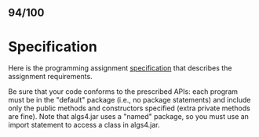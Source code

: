 ## 94/100
# Specification
Here is the programming assignment [specification](https://coursera.cs.princeton.edu/algs4/assignments/percolation/specification.php) that describes the assignment requirements.

Be sure that your code conforms to the prescribed APIs: each program must be in the "default" package (i.e., no package statements) and include only the public methods and constructors specified (extra private methods are fine). Note that algs4.jar uses a "named" package, so you must use an import statement to access a class in algs4.jar.
